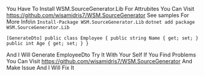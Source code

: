 You Have To Install WSM.SourceGenerator.Lib For Attrubites
You Can Visit https://github.com/wisamidris7/WSM.SourceGenerator
See samples For More Info\n
`
Install-Package WSM.SourceGenerator.Lib
`
`
dotnet add package WSM.SourceGenerator.Lib
`

`
[GenerateDto]
public class Employee
{
     public string Name { get; set; }
     public int Age { get; set; }
}
`

And I Will Generate EmployeeDto Try It With Your Self
If You Find Problems You Can Visit https://github.com/wisamidris7/WSM.SourceGenerator
And Make Issue And I Will Fix It
